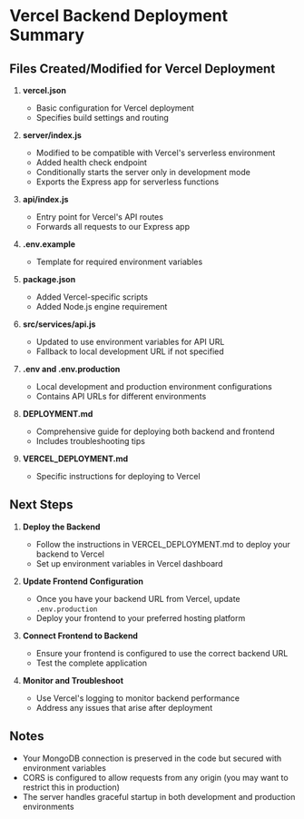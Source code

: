 # Vercel Backend Deployment Summary

## Files Created/Modified for Vercel Deployment

1. **vercel.json**
   - Basic configuration for Vercel deployment
   - Specifies build settings and routing

2. **server/index.js**
   - Modified to be compatible with Vercel's serverless environment
   - Added health check endpoint
   - Conditionally starts the server only in development mode
   - Exports the Express app for serverless functions

3. **api/index.js**
   - Entry point for Vercel's API routes
   - Forwards all requests to our Express app

4. **.env.example**
   - Template for required environment variables

5. **package.json**
   - Added Vercel-specific scripts
   - Added Node.js engine requirement

6. **src/services/api.js**
   - Updated to use environment variables for API URL
   - Fallback to local development URL if not specified

7. **.env and .env.production**
   - Local development and production environment configurations
   - Contains API URLs for different environments

8. **DEPLOYMENT.md**
   - Comprehensive guide for deploying both backend and frontend
   - Includes troubleshooting tips

9. **VERCEL_DEPLOYMENT.md**
   - Specific instructions for deploying to Vercel

## Next Steps

1. **Deploy the Backend**
   - Follow the instructions in VERCEL_DEPLOYMENT.md to deploy your backend to Vercel
   - Set up environment variables in Vercel dashboard

2. **Update Frontend Configuration**
   - Once you have your backend URL from Vercel, update `.env.production`
   - Deploy your frontend to your preferred hosting platform

3. **Connect Frontend to Backend**
   - Ensure your frontend is configured to use the correct backend URL
   - Test the complete application

4. **Monitor and Troubleshoot**
   - Use Vercel's logging to monitor backend performance
   - Address any issues that arise after deployment

## Notes

- Your MongoDB connection is preserved in the code but secured with environment variables
- CORS is configured to allow requests from any origin (you may want to restrict this in production)
- The server handles graceful startup in both development and production environments 